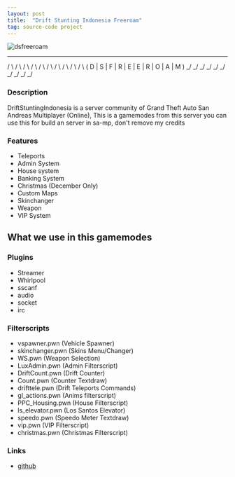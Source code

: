 ```yaml
---
layout: post
title:  "Drift Stunting Indonesia Freeroam"
tag: source-code project
---
```


![dsfreeroam](https://cdn.discordapp.com/attachments/441609566531223552/525170642480529428/487911_328363847284129_785369556_n.png)

   _   _   _   _   _   _   _   _   _   _  
  / \ / \ / \ / \ / \ / \ / \ / \ / \ / \ 
 ( D | S | F | R | E | E | R | O | A | M )
  \_/ \_/ \_/ \_/ \_/ \_/ \_/ \_/ \_/ \_/ 

### Description
DriftStuntingIndonesia is a server community of Grand Theft Auto San Andreas Multiplayer (Online), This is a gamemodes from this server
you can use this for build an server in sa-mp, don't remove my credits

### Features
* Teleports
* Admin System
* House system
* Banking System
* Christmas (December Only)
* Custom Maps
* Skinchanger
* Weapon
* VIP System

## What we use in this gamemodes
### Plugins
* Streamer
* Whirlpool
* sscanf
* audio
* socket
* irc

### Filterscripts
* vspawner.pwn (Vehicle Spawner)
* skinchanger.pwn (Skins Menu/Changer)
* WS.pwn (Weapon Selection)
* LuxAdmin.pwn (Admin Filterscript)
* DriftCount.pwn (Drift Counter)
* Count.pwn (Counter Textdraw)
* drifttele.pwn (Drift Teleports Commands)
* gl_actions.pwn (Anims filterscript)
* PPC_Housing.pwn (House Filterscript)
* ls_elevator.pwn (Los Santos Elevator)
* speedo.pwn (Speedo Meter Textdraw)
* vip.pwn (VIP Filterscript)
* christmas.pwn (Christmas Filterscript)

### Links
* [github](https://github.com/troke12/dsfreeroam)
